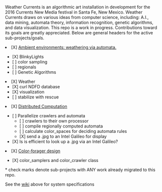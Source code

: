 Weather Currents is an algorithmic art installation in development
for the 2016 Currents New Media festival in Santa Fe, New Mexico.
Weather Currents draws on various ideas from computer science,
including: A.I., data mining, automata theory, information recognition,
genetic algorithms, and data visualization. This repo is a work
in progress. Contributions toward its goals are greatly appreciated.
Below are general headers for the active sub-projects/goals.

<li> [X] <a href="/ambient_environment">Ambient environments: weathering via automata.</a></li>
<ul>
<li>[X] BlinkyLights</li>
<li>[ ] color sampling</li>
<li>[ ] regionals</li>
<li>[ ] Genetic Algorithms</li>
</ul>

<li>[X] Weather
<ul>
<li>[X] curl NDFD database</li>
<li>[X] visualization</li>
<li>[ ] stabilize with rescue</li>
</ul>
</li>
</ul>

<li>[X] <a href="/distributed_processes">Distributed Computation</a></li>
<ul>
<li>[ ] Parallelize crawlers and automata
  <ul>
    <li>[ ] crawlers to their own processor</li>
    <li>[ ] compile regionally computed automata</li>
    <li>[ ] calculate color_spaces for deciding automata rules</li>
    <li>[X] send a .jpg to an Intel Galileo for display</li>
  </ul>
<li>[X] Is is efficient to look up a .jpg via an Intel Galileo?  </li>
</ul>

<li> [X] <a href="/color_foragers">Color-forager design</a></li>
<ul>
<li>[X] color_samplers and color_crawler class</li>
</ul>
</ul>

<p>* check marks denote sub-projects with ANY work already migrated to this repo.</p>

<p>
See the <a href="https://github.com/jonzingale/weather_currents/wiki">wiki</a> above for system specifications
</p>

